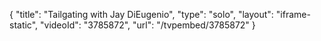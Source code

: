 {
    "title": "Tailgating with Jay DiEugenio",
    "type": "solo",
    "layout": "iframe-static",
    "videoId": "3785872",
    "url": "\/tvpembed\/3785872"
}